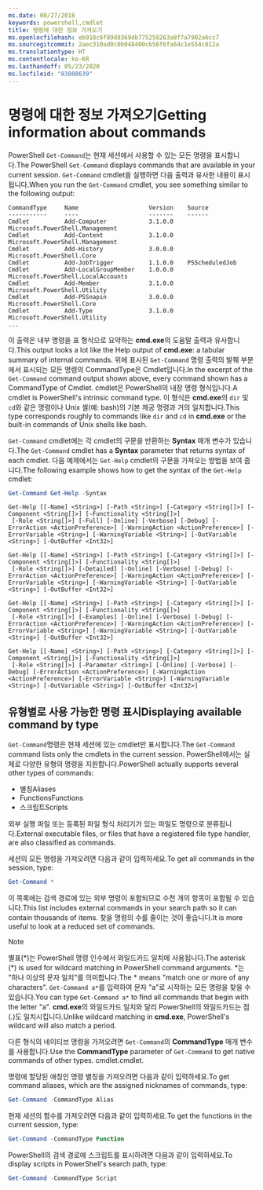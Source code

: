 ```yaml
---
ms.date: 08/27/2018
keywords: powershell,cmdlet
title: 명령에 대한 정보 가져오기
ms.openlocfilehash: eb918c6f89d8369db775258263a8f7a7902a6cc7
ms.sourcegitcommit: 2aec310ad0c0b048400cb56f6fa64c1e554c812a
ms.translationtype: HT
ms.contentlocale: ko-KR
ms.lasthandoff: 05/23/2020
ms.locfileid: "83808639"
---
```

# <a name="getting-information-about-commands"></a><span data-ttu-id="1a551-103">명령에 대한 정보 가져오기</span><span class="sxs-lookup"><span data-stu-id="1a551-103">Getting information about commands</span></span>

<span data-ttu-id="1a551-104">PowerShell `Get-Command`는 현재 세션에서 사용할 수 있는 모든 명령을 표시합니다.</span><span class="sxs-lookup"><span data-stu-id="1a551-104">The PowerShell `Get-Command` displays commands that are available in your current session.</span></span>
<span data-ttu-id="1a551-105">`Get-Command` cmdlet을 실행하면 다음 출력과 유사한 내용이 표시됩니다.</span><span class="sxs-lookup"><span data-stu-id="1a551-105">When you run the `Get-Command` cmdlet, you see something similar to the following output:</span></span>

```output
CommandType     Name                    Version    Source
-----------     ----                    -------    ------
Cmdlet          Add-Computer            3.1.0.0    Microsoft.PowerShell.Management
Cmdlet          Add-Content             3.1.0.0    Microsoft.PowerShell.Management
Cmdlet          Add-History             3.0.0.0    Microsoft.PowerShell.Core
Cmdlet          Add-JobTrigger          1.1.0.0    PSScheduledJob
Cmdlet          Add-LocalGroupMember    1.0.0.0    Microsoft.PowerShell.LocalAccounts
Cmdlet          Add-Member              3.1.0.0    Microsoft.PowerShell.Utility
Cmdlet          Add-PSSnapin            3.0.0.0    Microsoft.PowerShell.Core
Cmdlet          Add-Type                3.1.0.0    Microsoft.PowerShell.Utility
...
```

<span data-ttu-id="1a551-106">이 출력은 내부 명령을 표 형식으로 요약하는 **cmd.exe**의 도움말 출력과 유사합니다.</span><span class="sxs-lookup"><span data-stu-id="1a551-106">This output looks a lot like the Help output of **cmd.exe**: a tabular summary of internal commands.</span></span> <span data-ttu-id="1a551-107">위에 표시된 `Get-Command` 명령 출력의 발췌 부분에서 표시되는 모든 명령의 CommandType은 Cmdlet입니다.</span><span class="sxs-lookup"><span data-stu-id="1a551-107">In the excerpt of the `Get-Command` command output shown above, every command shown has a CommandType of Cmdlet.</span></span> <span data-ttu-id="1a551-108">cmdlet은 PowerShell의 내장 명령 형식입니다.</span><span class="sxs-lookup"><span data-stu-id="1a551-108">A cmdlet is PowerShell's intrinsic command type.</span></span> <span data-ttu-id="1a551-109">이 형식은 **cmd.exe**의 `dir` 및 `cd`와 같은 명령이나 Unix 셸(예: bash)의 기본 제공 명령과 거의 일치합니다.</span><span class="sxs-lookup"><span data-stu-id="1a551-109">This type corresponds roughly to commands like `dir` and `cd` in **cmd.exe** or the built-in commands of Unix shells like bash.</span></span>

<span data-ttu-id="1a551-110">`Get-Command` cmdlet에는 각 cmdlet의 구문을 반환하는 **Syntax** 매개 변수가 있습니다.</span><span class="sxs-lookup"><span data-stu-id="1a551-110">The `Get-Command` cmdlet has a **Syntax** parameter that returns syntax of each cmdlet.</span></span> <span data-ttu-id="1a551-111">다음 예제에서는 `Get-Help` cmdlet의 구문을 가져오는 방법을 보여 줍니다.</span><span class="sxs-lookup"><span data-stu-id="1a551-111">The following example shows how to get the syntax of the `Get-Help` cmdlet:</span></span>

```powershell
Get-Command Get-Help -Syntax
```

```output
Get-Help [[-Name] <String>] [-Path <String>] [-Category <String[]>] [-Component <String[]>] [-Functionality <String[]>]
 [-Role <String[]>] [-Full] [-Online] [-Verbose] [-Debug] [-ErrorAction <ActionPreference>] [-WarningAction <ActionPreference>] [-ErrorVariable <String>] [-WarningVariable <String>] [-OutVariable <String>] [-OutBuffer <Int32>]

Get-Help [[-Name] <String>] [-Path <String>] [-Category <String[]>] [-Component <String[]>] [-Functionality <String[]>]
 [-Role <String[]>] [-Detailed] [-Online] [-Verbose] [-Debug] [-ErrorAction <ActionPreference>] [-WarningAction <ActionPreference>] [-ErrorVariable <String>] [-WarningVariable <String>] [-OutVariable <String>] [-OutBuffer <Int32>]

Get-Help [[-Name] <String>] [-Path <String>] [-Category <String[]>] [-Component <String[]>] [-Functionality <String[]>]
 [-Role <String[]>] [-Examples] [-Online] [-Verbose] [-Debug] [-ErrorAction <ActionPreference>] [-WarningAction <ActionPreference>] [-ErrorVariable <String>] [-WarningVariable <String>] [-OutVariable <String>] [-OutBuffer <Int32>]

Get-Help [[-Name] <String>] [-Path <String>] [-Category <String[]>] [-Component <String[]>] [-Functionality <String[]>]
 [-Role <String[]>] [-Parameter <String>] [-Online] [-Verbose] [-Debug] [-ErrorAction <ActionPreference>] [-WarningAction <ActionPreference>] [-ErrorVariable <String>] [-WarningVariable <String>] [-OutVariable <String>] [-OutBuffer <Int32>]
```

## <a name="displaying-available-command-by-type"></a><span data-ttu-id="1a551-112">유형별로 사용 가능한 명령 표시</span><span class="sxs-lookup"><span data-stu-id="1a551-112">Displaying available command by type</span></span>

<span data-ttu-id="1a551-113">`Get-Command`명령은 현재 세션에 있는 cmdlet만 표시합니다.</span><span class="sxs-lookup"><span data-stu-id="1a551-113">The `Get-Command` command lists only the cmdlets in the current session.</span></span> <span data-ttu-id="1a551-114">PowerShell에서는 실제로 다양한 유형의 명령을 지원합니다.</span><span class="sxs-lookup"><span data-stu-id="1a551-114">PowerShell actually supports several other types of commands:</span></span>

- <span data-ttu-id="1a551-115">별칭</span><span class="sxs-lookup"><span data-stu-id="1a551-115">Aliases</span></span>
- <span data-ttu-id="1a551-116">Functions</span><span class="sxs-lookup"><span data-stu-id="1a551-116">Functions</span></span>
- <span data-ttu-id="1a551-117">스크립트</span><span class="sxs-lookup"><span data-stu-id="1a551-117">Scripts</span></span>

<span data-ttu-id="1a551-118">외부 실행 파일 또는 등록된 파일 형식 처리기가 있는 파일도 명령으로 분류됩니다.</span><span class="sxs-lookup"><span data-stu-id="1a551-118">External executable files, or files that have a registered file type handler, are also classified as commands.</span></span>

<span data-ttu-id="1a551-119">세션의 모든 명령을 가져오려면 다음과 같이 입력하세요.</span><span class="sxs-lookup"><span data-stu-id="1a551-119">To get all commands in the session, type:</span></span>

```powershell
Get-Command *
```

<span data-ttu-id="1a551-120">이 목록에는 검색 경로에 있는 외부 명령이 포함되므로 수천 개의 항목이 포함될 수 있습니다.</span><span class="sxs-lookup"><span data-stu-id="1a551-120">This list includes external commands in your search path so it can contain thousands of items.</span></span>
<span data-ttu-id="1a551-121">찾을 명령의 수를 줄이는 것이 좋습니다.</span><span class="sxs-lookup"><span data-stu-id="1a551-121">It is more useful to look at a reduced set of commands.</span></span>

> [!NOTE]
> <span data-ttu-id="1a551-122">별표(\*)는 PowerShell 명령 인수에서 와일드카드 일치에 사용됩니다.</span><span class="sxs-lookup"><span data-stu-id="1a551-122">The asterisk (\*) is used for wildcard matching in PowerShell command arguments.</span></span> <span data-ttu-id="1a551-123">\*는 "하나 이상의 문자 일치"를 의미합니다.</span><span class="sxs-lookup"><span data-stu-id="1a551-123">The \* means "match one or more of any characters".</span></span> <span data-ttu-id="1a551-124">`Get-Command a*`를 입력하여 문자 "a"로 시작하는 모든 명령을 찾을 수 있습니다.</span><span class="sxs-lookup"><span data-stu-id="1a551-124">You can type `Get-Command a*` to find all commands that begin with the letter "a".</span></span> <span data-ttu-id="1a551-125">**cmd.exe**의 와일드카드 일치와 달리 PowerShell의 와일드카드는 점(.)도 일치시킵니다.</span><span class="sxs-lookup"><span data-stu-id="1a551-125">Unlike wildcard matching in **cmd.exe**, PowerShell's wildcard will also match a period.</span></span>

<span data-ttu-id="1a551-126">다른 형식의 네이티브 명령을 가져오려면 `Get-Command`의 **CommandType** 매개 변수를 사용합니다.</span><span class="sxs-lookup"><span data-stu-id="1a551-126">Use the **CommandType** parameter of `Get-Command` to get native commands of other types.</span></span>
<span data-ttu-id="1a551-127">cmdlet.</span><span class="sxs-lookup"><span data-stu-id="1a551-127">cmdlet.</span></span>

<span data-ttu-id="1a551-128">명령에 할당된 애칭인 명령 별칭을 가져오려면 다음과 같이 입력하세요.</span><span class="sxs-lookup"><span data-stu-id="1a551-128">To get command aliases, which are the assigned nicknames of commands, type:</span></span>

```powershell
Get-Command -CommandType Alias
```

<span data-ttu-id="1a551-129">현재 세션의 함수를 가져오려면 다음과 같이 입력하세요.</span><span class="sxs-lookup"><span data-stu-id="1a551-129">To get the functions in the current session, type:</span></span>

```powershell
Get-Command -CommandType Function
```

<span data-ttu-id="1a551-130">PowerShell의 검색 경로에 스크립트를 표시하려면 다음과 같이 입력하세요.</span><span class="sxs-lookup"><span data-stu-id="1a551-130">To display scripts in PowerShell's search path, type:</span></span>

```powershell
Get-Command -CommandType Script
```
